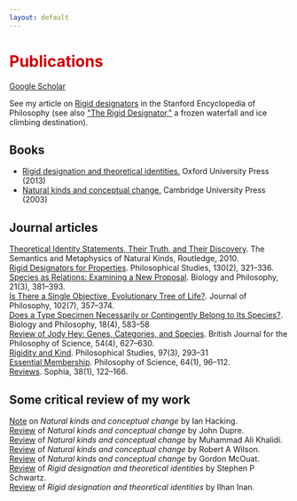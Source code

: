 ```yaml
---
layout: default
---
```


<h1 style="color: #cc0000;">Publications</h1>
<a href="https://scholar.google.com/citations?user=MJBagbcAAAAJ&hl=en">Google Scholar</a>

See my article on <a href="https://plato.stanford.edu/entries/rigid-designators/">Rigid designators</a> in the Stanford Encyclopedia of Philosophy
(see also <a href="https://www.youtube.com/watch?v=T5SoakDeVeQ">"The Rigid Designator,"</a> a frozen waterfall and ice climbing destination).

## Books
- <a href="https://academic.oup.com/book/12203">Rigid designation and theoretical identities.</a> Oxford University Press (2013)
- <a href="https://www.cambridge.org/core/books/natural-kinds-and-conceptual-change/3D4C4384542F3BD43483298699628E6C">Natural kinds and conceptual change.</a> Cambridge University Press (2003)

## Journal articles

<a href="https://digitalcommons.hope.edu/faculty_publications/163/">Theoretical Identity Statements, Their Truth, and Their Discovery</a>. The Semantics and Metaphysics of Natural Kinds, Routledge, 2010.  
<a href="https://philpapers.org/rec/LAPRDF">Rigid Designators for Properties</a>. Philosophical Studies, 130(2), 321–336.  
<a href="https://philpapers.org/rec/LAPSAR">Species as Relations: Examining a New Proposal</a>. Biology and Philosophy, 21(3), 381–393.  
<a href="https://philpapers.org/rec/LAPITR">Is There a Single Objective, Evolutionary Tree of Life?</a>. Journal of Philosophy, 102(7), 357–374.  
<a href="https://philpapers.org/rec/LAPDST">Does a Type Specimen Necessarily or Contingently Belong to Its Species?</a>. Biology and Philosophy, 18(4), 583–58  
<a href="https://philpapers.org/rec/LAPROJ">Review of Jody Hey: Genes, Categories, and Species</a>. British Journal for the Philosophy of Science, 54(4), 627–630.  
<a href="https://philpapers.org/rec/LAPRAK">Rigidity and Kind</a>. Philosophical Studies, 97(3), 293–31  
<a href="https://philpapers.org/rec/LAPEM">Essential Membership</a>. Philosophy of Science, 64(1), 96–112.  
<a href="https://philpapers.org/rec/LAPREV">Reviews</a>. Sophia, 38(1), 122–166.  

## Some critical review of my work

<a href="https://academic.oup.com/analysis/article-abstract/67/4/269/2740439">Note</a> on <i>Natural kinds and conceptual change</i> by Ian Hacking.  
<a href="https://ndpr.nd.edu/reviews/natural-kinds-and-conceptual-change/">Review</a> of <i>Natural kinds and conceptual change</i> by John Dupre.  
<a href="https://www.cambridge.org/core/journals/philosophy-of-science/article/abs/joseph-laporte-natural-kinds-and-conceptual-change-cambridge-cambridge-university-press-2003-232-pp-7000-cloth/B4C9A3E1278B2BF3A94052FACFD79143">Review</a> of <i>Natural kinds and conceptual change</i> by Muhammad Ali Khalidi. 
<a href="https://sites.ualberta.ca/~philosop/faculty/wilson/laporterev.pdf">Review</a> of <i>Natural kinds and conceptual change</i> by Robert A Wilson.  
<a href="https://www.journals.uchicago.edu/doi/abs/10.1086/510006?journalCode=isis">Review</a> of <i>Natural kinds and conceptual change</i> by Gordon McOuat.  
<a href="https://ndpr.nd.edu/reviews/rigid-designation-and-theoretical-identities/">Review</a> of <i>Rigid designation and theoretical identities</i> by Stephen P Schwartz.  
<a href="https://philarchive.org/archive/INARDA">Review</a> of <i>Rigid designation and theoretical identities</i> by Ilhan Inan.
